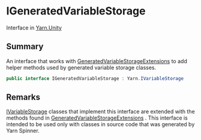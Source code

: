 # IGeneratedVariableStorage

Interface in [Yarn.Unity](yarn.unity.md)

## Summary

An interface that works with [GeneratedVariableStorageExtensions](yarn.unity.generatedvariablestorageextensions.md) to add helper methods used by generated variable storage classes.

```csharp
public interface IGeneratedVariableStorage : Yarn.IVariableStorage
```

## Remarks

[IVariableStorage](yarn.ivariablestorage.md) classes that implement this interface are extended with the methods found in [GeneratedVariableStorageExtensions](yarn.unity.generatedvariablestorageextensions.md) . This interface is intended to be used only with classes in source code that was generated by Yarn Spinner.
